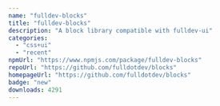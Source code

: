 ```yaml
---
name: "fulldev-blocks"
title: "fulldev-blocks"
description: "A block library compatible with fulldev-ui"
categories:
  - "css+ui"
  - "recent"
npmUrl: "https://www.npmjs.com/package/fulldev-blocks"
repoUrl: "https://github.com/fulldotdev/blocks"
homepageUrl: "https://github.com/fulldotdev/blocks"
badge: "new"
downloads: 4291
---
```

